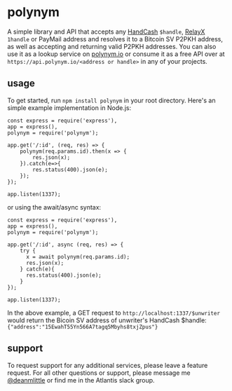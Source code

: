 # polynym
A simple library and API that accepts any [HandCash](https://handcash.io) `$handle`, [RelayX](https://relayx.io) `1handle` or PayMail address and resolves it to a Bitcoin SV P2PKH address, as well as accepting and returning valid P2PKH addresses. You can also use it as a lookup service on [polynym.io](https://polynym.io) or consume it as a free API over at `https://api.polynym.io/<address or handle>` in any of your projects.

## usage

To get started, run `npm install polynym` in your root directory. Here's an simple example implementation in Node.js:

```
const express = require('express'),
app = express(),
polynym = require('polynym');

app.get('/:id', (req, res) => {
    polynym(req.params.id).then(x => {
        res.json(x);
    }).catch(e=>{
        res.status(400).json(e);
    });
});

app.listen(1337);
```

or using the await/async syntax:

```
const express = require('express'),
app = express(),
polynym = require('polynym');

app.get('/:id', async (req, res) => {
    try {
      x = await polynym(req.params.id);
      res.json(x);
    } catch(e){
      res.status(400).json(e);
    }
});

app.listen(1337);
```

In the above example, a GET request to `http://localhost:1337/$unwriter` would return the Bicoin SV address of unwriter's HandCash $handle: `{"address":"15EwahT55Yn566A7tagq5Mbyhs8txjZpus"}`

## support

To request support for any additional services, please leave a feature request. For all other questions or support, please message me [@deanmlittle](https://twitter.com/deanmlittle) or find me in the Atlantis slack group.
